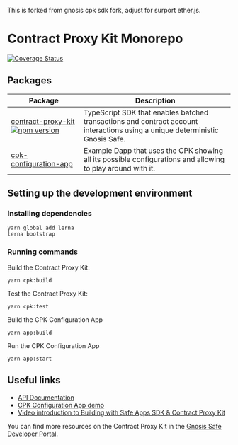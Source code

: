 This is forked from gnosis cpk sdk fork, adjust for surport ether.js.

# Contract Proxy Kit Monorepo

[![Coverage Status](https://coveralls.io/repos/github/gnosis/contract-proxy-kit/badge.svg?branch=master)](https://coveralls.io/github/gnosis/contract-proxy-kit?branch=master)

## Packages

| Package | Description |
| ------- | ----------- |
| [contract-proxy-kit](https://github.com/gnosis/contract-proxy-kit/tree/master/packages/contract-proxy-kit) [![npm version](https://badge.fury.io/js/contract-proxy-kit.svg)](https://badge.fury.io/js/contract-proxy-kit) | TypeScript SDK that enables batched transactions and contract account interactions using a unique deterministic Gnosis Safe. |
| [cpk-configuration-app](https://github.com/gnosis/contract-proxy-kit/tree/master/packages/cpk-configuration-app) | Example Dapp that uses the CPK showing all its possible configurations and allowing to play around with it. |

## Setting up the development environment

### Installing dependencies

```
yarn global add lerna
lerna bootstrap
```

### Running commands

Build the Contract Proxy Kit:
```
yarn cpk:build
```

Test the Contract Proxy Kit:
```
yarn cpk:test
```

Build the CPK Configuration App
```
yarn app:build
```

Run the CPK Configuration App
```
yarn app:start
```

## Useful links

- [API Documentation](https://cpk-docs.surge.sh/)
- [CPK Configuration App demo](https://cpk-app.surge.sh)
- [Video introduction to Building with Safe Apps SDK & Contract Proxy Kit](https://www.youtube.com/watch?v=YGw8WfBw5OI)

You can find more resources on the Contract Proxy Kit in the [Gnosis Safe Developer Portal](https://docs.gnosis.io/safe/docs/sdks_safe_apps/).
